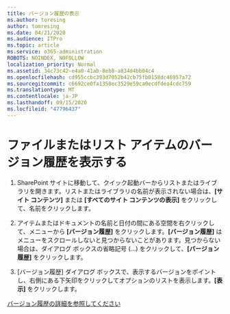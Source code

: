 ```yaml
---
title: バージョン履歴の表示
ms.author: toresing
author: tomresing
ms.date: 04/21/2020
ms.audience: ITPro
ms.topic: article
ms.service: o365-administration
ROBOTS: NOINDEX, NOFOLLOW
localization_priority: Normal
ms.assetid: 34c73c42-e4a0-41ab-8eb8-a834d4bb04c4
ms.openlocfilehash: cd955ccbc393d7052b42cb75fb0158dc46957a72
ms.sourcegitcommit: c6692ce0fa1358ec3529e59ca0ecdfdea4cdc759
ms.translationtype: MT
ms.contentlocale: ja-JP
ms.lasthandoff: 09/15/2020
ms.locfileid: "47796437"
---
```

# <a name="view-version-history-of-a-file-or-list-item"></a>ファイルまたはリスト アイテムのバージョン履歴を表示する

1. SharePoint サイトに移動して、クイック起動バーからリストまたはライブラリを開きます。リストまたはライブラリの名前が表示されない場合は、**[サイト コンテンツ]** または **[すべてのサイト コンテンツの表示]** をクリックして、名前をクリックします。
    
2. アイテムまたはドキュメントの名前と日付の間にある空間を右クリックして、メニューから **[バージョン履歴]** をクリックします。**[バージョン履歴]** はメニューをスクロールしないと見つからないことがあります。見つからない場合は、ダイアログ ボックスの省略記号 (...) をクリックして、**[バージョン履歴]** をクリックします。
    
3. [バージョン履歴] ダイアログ ボックスで、表示するバージョンをポイントし、右側にある下矢印をクリックしてオプションのリストを表示します。**[表示]** をクリックします。
    
[バージョン履歴の詳細を参照してください](https://go.microsoft.com/fwlink/?linkid=875709)
  

